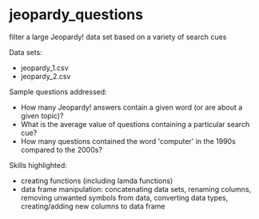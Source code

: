 # jeopardy_questions
filter a large Jeopardy! data set based on a variety of search cues

Data sets:
* jeopardy_1.csv
* jeopardy_2.csv

Sample questions addressed:
* How many Jeopardy! answers contain a given word (or are about a given topic)?
* What is the average value of questions containing a particular search cue?
* How many questions contained the word 'computer' in the 1990s compared to the 2000s?

Skills highlighted:
* creating functions (including lamda functions)
* data frame manipulation: concatenating data sets, renaming columns, removing unwanted symbols from data, converting data types, creating/adding new columns to data frame
